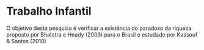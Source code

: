 # Trabalho Infantil
O objetivo desta pesquisa é verificar a existência do paradoxo da riqueza proposto por Bhalotra e Heady (2003) para o Brasil e estudado por Kassouf &amp; Santos (2010) 
